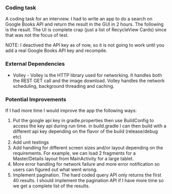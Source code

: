### Coding task
A coding task for an interview. I had to write an app to do a search on Google Books API and return the result in the GUI in
2 hours. The following is the result. The UI is complete crap (just a list of RecycleView Cards) since that was not the focus of test. 

NOTE: I deactived the API key as of now, so it is not going to work until you add a real Google Books API key and recompile.

### External Dependencies

* Volley - Volley is the HTTP library used for networking. It handles both the REST GET call
and the image download. Volley handles the network scheduling, background threading
and caching. 

### Potential Improvements
If I had more time I would improve the app the following ways:
1. Put the google api key in gradle.properties then use BuildConfig to access the key api during run time.
in build.gradle I can then build with a different api key depending on the flavor of the build 
(release/debug etc)
2. Add unit testings
3. Add handling for different screen sizes and/or layout depending on the requirements. 
For example, we can load 2 fragments for a Master/Details layout from MainActivity for a large tablet.
3. More error handling for network failure and more error notification so users can figured out what
went wrong.
4. Implement pagination. The hard coded query API only returns the first 40 results. I should implement
the pagination API if I have more time so we get a complete list of the results.


